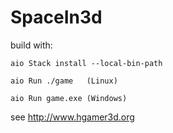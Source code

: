 # SpaceIn3d

build with: 

```aio Stack install --local-bin-path```

```aio Run ./game   (Linux)```

```aio Run game.exe (Windows) ```

see http://www.hgamer3d.org
